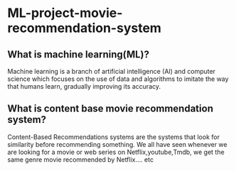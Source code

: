 # ML-project-movie-recommendation-system

## What is machine learning(ML)? ##
Machine learning is a branch of artificial intelligence (AI) and computer science which focuses on the use of data and algorithms to imitate the way that humans learn, gradually improving its accuracy.

## What is content base movie recommendation system? ##
Content-Based Recommendations systems are the systems that look for similarity before recommending something. We all have seen whenever we are looking for a movie or web series on Netflix,youtube,Tmdb, we get the same genre movie recommended by Netflix.... etc
